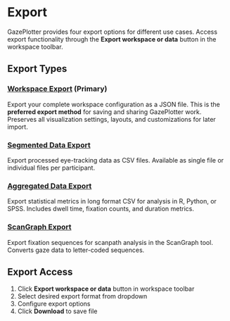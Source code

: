 # Export

GazePlotter provides four export options for different use cases. Access export functionality through the **Export workspace or data** button in the workspace toolbar.

## Export Types

### [Workspace Export](/export/workspace/) (Primary)
Export your complete workspace configuration as a JSON file. This is the **preferred export method** for saving and sharing GazePlotter work. Preserves all visualization settings, layouts, and customizations for later import.

### [Segmented Data Export](/export/segmented-data/) 
Export processed eye-tracking data as CSV files. Available as single file or individual files per participant.

### [Aggregated Data Export](/export/aggregated-data/)
Export statistical metrics in long format CSV for analysis in R, Python, or SPSS. Includes dwell time, fixation counts, and duration metrics.

### [ScanGraph Export](/export/scangraph/)
Export fixation sequences for scanpath analysis in the ScanGraph tool. Converts gaze data to letter-coded sequences.

## Export Access

1. Click **Export workspace or data** button in workspace toolbar
2. Select desired export format from dropdown
3. Configure export options
4. Click **Download** to save file 